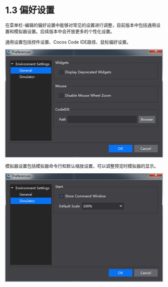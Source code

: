 # 1.3 偏好设置



在菜单栏-编辑的偏好设置中能够对常见的设置进行调整，目前版本中包括通用设置和模拟器设置。后续版本中会开放更多的个性化设置。

通用设置包括控件设置、Cocos Code IDE路径、鼠标偏好设置。

![Image](res/ref1.png)

模拟器设置包括模拟器命令行和默认缩放设置，可以调整预览时模拟器的显示。

![Image](res/ref2.jpg)